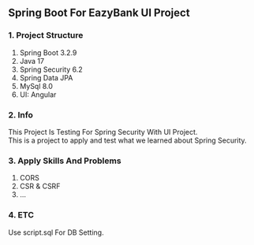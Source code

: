 ## Spring Boot For EazyBank UI Project 

### 1. Project Structure
1. Spring Boot 3.2.9
2. Java 17 
3. Spring Security 6.2
4. Spring Data JPA
5. MySql 8.0
6. UI: Angular

### 2. Info 
This Project Is Testing For Spring Security With UI Project. <br/>
This is a project to apply and test what we learned about Spring Security.

### 3. Apply Skills And Problems
1. CORS
2. CSR & CSRF
3. ...

### 4. ETC
Use script.sql For DB Setting. <br/>